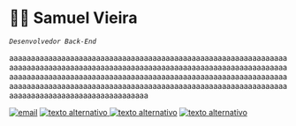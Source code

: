 # 👨‍💻 Samuel Vieira

*`Desenvolvedor Back-End`*

aaaaaaaaaaaaaaaaaaaaaaaaaaaaaaaaaaaaaaaaaaaaaaaaaaaaaaaaaaaaaaaaaaaaaaaaaaaaaaaaaaaaaaaaaaaaaaaaaaaaaaaaaaaaaaaaaaaaaaaaaaaaaaaaaaaaaaaaaaaaaaaaaaaaaaaaaaaaaaaaaaaaaaaaaaaaaaaaaaaaaaaaaaaaaaaaaaaaaaaaaaaaaaaaaaaaaaaaaaaaaaaaaaaaaaaaaaaaaaaaaaaaaaaaaaaaaaaaaaaaaaaaaaaaaaaaaaaaaaaaaaaaaaaa


<p align="left">
        <a href="mailto:samuel.pvieira.contato@gmail.com">
            <img 
                alt="email" 
                tittle="Texto texto" 
                src="https://custom-icon-badges.demolab.com/badge/Samuel_Vieira-black?style=for-the-badge&logo=mail&logoColor=white"
                /></a>
        <a href="link">
            <img 
                alt="texto alternativo" 
                tittle="Texto texto" 
                src="https://custom-icon-badges.demolab.com/badge/Samuel_Vieira-0077B5?style=for-the-badge&logo=in&logoColor=white"/>
                </a>
        <a href="link">
            <img alt="texto alternativo" tittle="Texto texto" src="link"/></a>
        <a href="link">
            <img alt="texto alternativo" tittle="Texto texto" src="link"/></a>
    </p>


